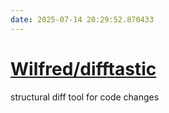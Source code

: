 ```yaml
---
date: 2025-07-14 20:29:52.870433
---
```


# [Wilfred/difftastic](https://github.com/Wilfred/difftastic)

structural diff tool for code changes